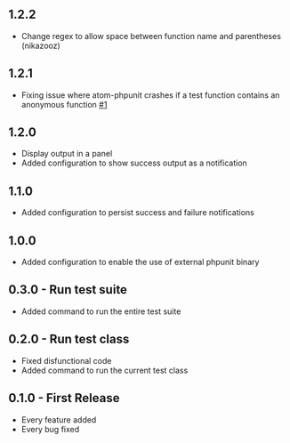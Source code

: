 ## 1.2.2
* Change regex to allow space between function name and parentheses (nikazooz)

## 1.2.1
* Fixing issue where atom-phpunit crashes if a test function contains an anonymous function [#1](https://github.com/Synapse791/atom-phpunit/issues/1)

## 1.2.0
* Display output in a panel
* Added configuration to show success output as a notification

## 1.1.0
* Added configuration to persist success and failure notifications

## 1.0.0
* Added configuration to enable the use of external phpunit binary

## 0.3.0 - Run test suite
* Added command to run the entire test suite

## 0.2.0 - Run test class
* Fixed disfunctional code
* Added command to run the current test class

## 0.1.0 - First Release
* Every feature added
* Every bug fixed
